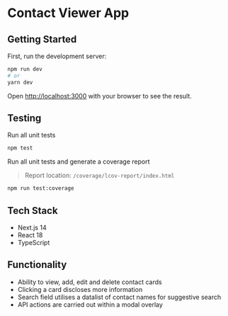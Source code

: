 # Contact Viewer App

## Getting Started

First, run the development server:

```bash
npm run dev
# or
yarn dev
```

Open [http://localhost:3000](http://localhost:3000) with your browser to see the result.

## Testing

Run all unit tests
```bash
npm test
```

Run all unit tests and generate a coverage report
> Report location: `/coverage/lcov-report/index.html`
```bash
npm run test:coverage
```

## Tech Stack

- Next.js 14
- React 18
- TypeScript

## Functionality

- Ability to view, add, edit and delete contact cards
- Clicking a card discloses more information
- Search field utilises a datalist of contact names for suggestive search
- API actions are carried out within a modal overlay
